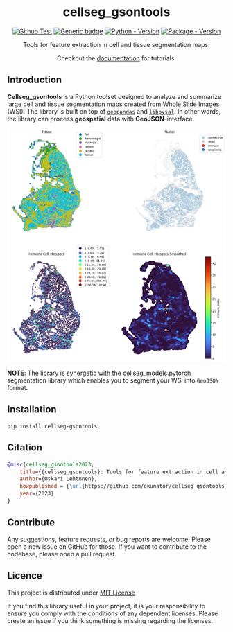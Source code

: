 <div align="center">

# cellseg_gsontools

[![Github Test](https://img.shields.io/github/actions/workflow/status/okunator/cellseg_gsontools/tests.yml?label=tests)](https://github.com/okunator/cellseg_models.pytorch/actions/workflows/tests.yml) [![Generic badge](https://img.shields.io/github/license/okunator/cellseg_gsontools)](https://github.com/okunator/cellseg_gsontools/blob/master/LICENSE) [![Python - Version](https://img.shields.io/pypi/pyversions/cellseg_gsontools)](https://www.python.org/) [![Package - Version](https://img.shields.io/pypi/v/cellseg_gsontools)](https://pypi.org/project/cellseg-gsontools/)


Tools for feature extraction in cell and tissue segmentation maps.

Checkout the [documentation](https://okunator.github.io/cellseg_gsontools/) for tutorials.

</div>

## Introduction

**Cellseg_gsontools** is a Python toolset designed to analyze and summarize large cell and tissue segmentation maps created from Whole Slide Images (WSI). The library is built on top of [`geopandas`](https://geopandas.org/en/stable/index.html) and [`libpysal`](https://pysal.org/libpysal/). In other words, the library can process **geospatial** data with **GeoJSON**-interface.


<p align="center">

<img src="./docs/img/index.png"/>

</p>

**NOTE**: The library is synergetic with the [cellseg_models.pytorch](https://github.com/okunator/cellseg_models.pytorch) segmentation library which enables you to segment your WSI into `GeoJSON` format.

## Installation

``` shell
pip install cellseg-gsontools
```

## Citation

```bibtex
@misc{cellseg_gsontools2023,
    title={{cellseg_gsontools}: Tools for feature extraction in cell and tissue segmentation maps.},
    author={Oskari Lehtonen},
    howpublished = {\url{https://github.com/okunator/cellseg_gsontools}},
    year={2023}
}
```

## Contribute

Any suggestions, feature requests, or bug reports are welcome! Please open a new issue on GitHub for those. If you want to contribute to the codebase, please open a pull request.

## Licence

This project is distributed under [MIT License](https://github.com/okunator/cellseg_models.pytorch/blob/main/LICENSE)

If you find this library useful in your project, it is your responsibility to ensure you comply with the conditions of any dependent licenses. Please create an issue if you think something is missing regarding the licenses.
